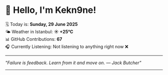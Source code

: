 # 👋 Hello, I'm Kekn9ne!

🗓️ Today is: **Sunday, 29 June 2025**  
🌤️ Weather in Istanbul: **☀️   +25°C**  
📊 GitHub Contributions: **67**  
🎧 Currently Listening: Not listening to anything right now ❌

---

_"Failure is feedback. Learn from it and move on. — *Jack Butcher*"_

---
